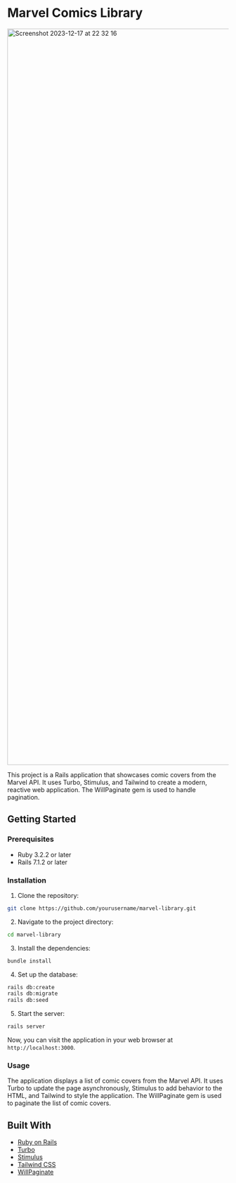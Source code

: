 # Marvel Comics Library
<img width="1678" alt="Screenshot 2023-12-17 at 22 32 16" src="https://github.com/migalvalm/marvel-library/assets/59445459/9ce72107-b3be-4b58-bac3-4d66850caae0">

This project is a Rails application that showcases comic covers from the Marvel API. It uses Turbo, Stimulus, and Tailwind to create a modern, reactive web application. The WillPaginate gem is used to handle pagination.

## Getting Started

### Prerequisites

- Ruby 3.2.2 or later
- Rails 7.1.2 or later

### Installation

1. Clone the repository:

```bash
git clone https://github.com/yourusername/marvel-library.git
```

2. Navigate to the project directory:

```bash
cd marvel-library
```

3. Install the dependencies:

```bash
bundle install
```

4. Set up the database:

```bash
rails db:create
rails db:migrate
rails db:seed
```

5. Start the server:

```bash
rails server
```

Now, you can visit the application in your web browser at `http://localhost:3000`.

### Usage

The application displays a list of comic covers from the Marvel API. It uses Turbo to update the page asynchronously, Stimulus to add behavior to the HTML, and Tailwind to style the application. The WillPaginate gem is used to paginate the list of comic covers.

## Built With

- [Ruby on Rails](https://rubyonrails.org/)
- [Turbo](https://turbo.hotwired.dev/)
- [Stimulus](https://stimulus.hotwired.dev/)
- [Tailwind CSS](https://tailwindcss.com/)
- [WillPaginate](https://github.com/mislav/will_paginate)
